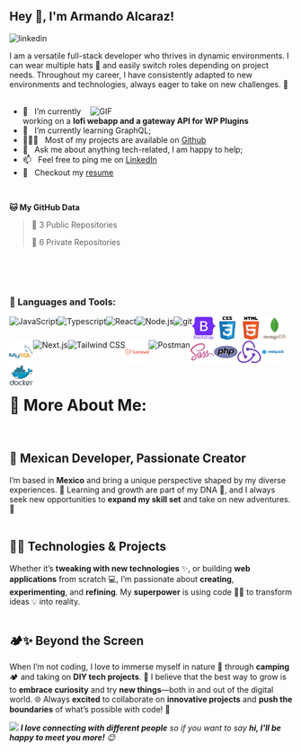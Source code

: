 ## Hey 🖖, I'm Armando Alcaraz!

<a href='https://www.linkedin.com/in/armando-alcaraz-22675311b/'><img align='left' alt="linkedin" src="https://github.com/user-attachments/assets/734a6468-227f-4d3d-8095-b1ecda38e8ee" height='18px'/></a>

<br>

I am a versatile full-stack developer who thrives in dynamic environments. I can wear multiple hats 🎩 and easily switch roles depending on project needs. Throughout my career, I have consistently adapted to new environments and technologies, always eager to take on new challenges. 🚀
<br/>
<br/>



<img align="right" alt="GIF" src="https://github.com/user-attachments/assets/6a59946a-3725-4a5d-a5a4-e39e7317a8c3" width="360px"/>


- 🔭 &nbsp; I’m currently working on a **lofi webapp and a gateway API for WP Plugins**
- 🌱 &nbsp; I’m currently learning GraphQL; 
- 👨🏻‍💻 &nbsp; Most of my projects are available on [Github](https://github.com/arukaraz?tab=repositories)
- 💬 &nbsp; Ask me about anything tech-related, I am happy to help;
- 📫 &nbsp; Feel free to ping me on [LinkedIn](https://www.linkedin.com/in/armando-alcaraz-22675311b/)
- 📝 &nbsp; Checkout my [resume](https://drive.google.com/file/d/1_jwI5dVeOPAuY8AztME7n-trKqMK_MvM/view?usp=sharing)

<br>

**🐱 My GitHub Data** 
> 📜 3 Public Repositories 
 > 
> 🔑 6 Private Repositories 
 > 

<br>
<br>
<br>

### 🔨 Languages and Tools:
<a href="https://developer.mozilla.org/en-US/docs/Web/JavaScript" target="_blank"> 
    <img align="left" alt="JavaScript" height ="42px"  src="https://raw.githubusercontent.com/rahul-jha98/github_readme_icons/main/language_and_tools/square/javascript/javascript.svg"> 
</a>

<a href="https://www.typescriptlang.org/" target="_blank">
    <img align="left" alt="Typescript" height ="42px" src="https://raw.githubusercontent.com/rahul-jha98/github_readme_icons/main/language_and_tools/square/typescript/typescript.svg">
</a>

<a href="https://reactjs.org/" target="_blank"> 
    <img align="left" alt="React" height ="42px" src="https://raw.githubusercontent.com/rahul-jha98/github_readme_icons/main/language_and_tools/square/react/react.svg">
</a>

<a href="https://nodejs.org" target="_blank">
    <img align="left" alt="Node.js" height ="42px" src="https://raw.githubusercontent.com/rahul-jha98/github_readme_icons/main/language_and_tools/square/node/node.svg">
</a>

<a href="https://git-scm.com/" target="_blank"> 
    <img src="https://raw.githubusercontent.com/rahul-jha98/github_readme_icons/main/language_and_tools/square/git-scm/git-scm.svg" align="left" alt="git" height='42px'/> 
</a>

<a href="https://getbootstrap.com" target="_blank" rel="noreferrer"> 
    <img align="left" alt="Bootstrap" height ="42px" src="https://raw.githubusercontent.com/devicons/devicon/master/icons/bootstrap/bootstrap-plain-wordmark.svg"> 
</a>

<a href="https://www.w3schools.com/css/" target="_blank" rel="noreferrer"> 
    <img align="left" alt="CSS3" height ="42px" src="https://raw.githubusercontent.com/devicons/devicon/master/icons/css3/css3-original-wordmark.svg"> 
</a>

<a href="https://www.w3.org/html/" target="_blank" rel="noreferrer"> 
    <img align="left" alt="HTML5" height ="42px" src="https://raw.githubusercontent.com/devicons/devicon/master/icons/html5/html5-original-wordmark.svg"> 
</a>

<a href="https://www.mongodb.com/" target="_blank" rel="noreferrer"> 
    <img align="left" alt="MongoDB" height ="42px" src="https://raw.githubusercontent.com/devicons/devicon/master/icons/mongodb/mongodb-original-wordmark.svg"> 
</a>

<a href="https://www.mysql.com/" target="_blank" rel="noreferrer"> 
    <img align="left" alt="MySQL" height ="42px" src="https://raw.githubusercontent.com/devicons/devicon/master/icons/mysql/mysql-original-wordmark.svg"> 
</a>

<a href="https://nextjs.org/" target="_blank" rel="noreferrer"> 
    <img align="left" alt="Next.js" height ="42px" src="https://cdn.worldvectorlogo.com/logos/nextjs-2.svg"> 
</a>

<a href="https://tailwindcss.com/" target="_blank" rel="noreferrer"> 
    <img align="left" alt="Tailwind CSS" height ="42px" src="https://www.vectorlogo.zone/logos/tailwindcss/tailwindcss-icon.svg"> 
</a>

<a href="https://laravel.com/" target="_blank" rel="noreferrer"> 
    <img align="left" alt="Laravel" height ="42px" src="https://raw.githubusercontent.com/devicons/devicon/ca28c779441053191ff11710fe24a9e6c23690d6/icons/laravel/laravel-original-wordmark.svg"> 
</a>

<a href="https://postman.com" target="_blank" rel="noreferrer"> 
    <img align="left" alt="Postman" height ="42px" src="https://www.vectorlogo.zone/logos/getpostman/getpostman-icon.svg"> 
</a>

<a href="https://sass-lang.com" target="_blank" rel="noreferrer"> 
    <img align="left" alt="Sass" height ="42px" src="https://raw.githubusercontent.com/devicons/devicon/master/icons/sass/sass-original.svg"> 
</a>

<a href="https://www.php.net" target="_blank" rel="noreferrer"> 
    <img align="left" alt="PHP" height ="42px" src="https://raw.githubusercontent.com/devicons/devicon/master/icons/php/php-original.svg"> 
</a>

<a href="https://redux.js.org" target="_blank" rel="noreferrer"> 
    <img align="left" alt="Redux" height ="42px" src="https://raw.githubusercontent.com/devicons/devicon/master/icons/redux/redux-original.svg"> 
</a>

<a href="https://webpack.js.org" target="_blank" rel="noreferrer"> 
    <img align="left" alt="Webpack" height ="42px" src="https://raw.githubusercontent.com/devicons/devicon/d00d0969292a6569d45b06d3f350f463a0107b0d/icons/webpack/webpack-original-wordmark.svg"> 
</a>

<a href="https://www.docker.com/" target="_blank" rel="noreferrer"> 
    <img align="left" alt="Docker" height ="42px" src="https://raw.githubusercontent.com/devicons/devicon/master/icons/docker/docker-original-wordmark.svg"> 
</a>


<br>
<br>
<br>


<br>
<br>
<br>


# 🧐 More About Me:
<br>

## 🌮 **Mexican Developer, Passionate Creator**

I’m based in **Mexico** and bring a unique perspective shaped by my diverse experiences. 🌟 Learning and growth are part of my DNA 🧠, and I always seek new opportunities to **expand my skill set** and take on new adventures. 🌱
<br>
<br>
## 🔧💡 **Technologies & Projects**

Whether it’s **tweaking with new technologies** ✨, or building **web applications** from scratch 💻, I’m passionate about **creating**, **experimenting**, and **refining**. My **superpower** is using code 🦸‍♂️ to transform ideas 💡 into reality.
<br>
<br>
## 🏕️✨ **Beyond the Screen**

When I’m not coding, I love to immerse myself in nature 🌲 through **camping** 🏕️ and taking on **DIY tech projects**. 🔧 I believe that the best way to grow is to **embrace curiosity** and try **new things**—both in and out of the digital world. 🌐
Always **excited** to collaborate on **innovative projects** and **push the boundaries** of what’s possible with code! 💫


<img src="https://media.giphy.com/media/LnQjpWaON8nhr21vNW/giphy.gif" width="60"> <em><b>I love connecting with different people</b> so if you want to say <b>hi, I'll be happy to meet you more!</b> 😊</em>



